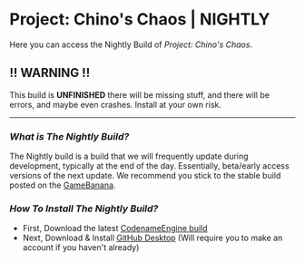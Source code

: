 # Project: Chino's Chaos | NIGHTLY
Here you can access the Nightly Build of *Project: Chino's Chaos*.

## !! WARNING !!
This build is **UNFINISHED** there will be missing stuff, and there will be errors, and maybe even crashes. Install at your own risk.

---

### *What is The Nightly Build?*
The Nightly build is a build that we will frequently update during development, typically at the end of the day. Essentially, beta/early access versions of the next update. We recommend you stick to the stable build posted on the [GameBanana](https://gamebanana.com/mods/545648).

### *How To Install The Nightly Build?*
- First, Download the latest [CodenameEngine build](https://github.com/CodenameCrew/CodenameEngine)
- Next, Download & Install [GitHub Desktop](https://github.com/apps/desktop) (Will require you to make an account if you haven't already)

